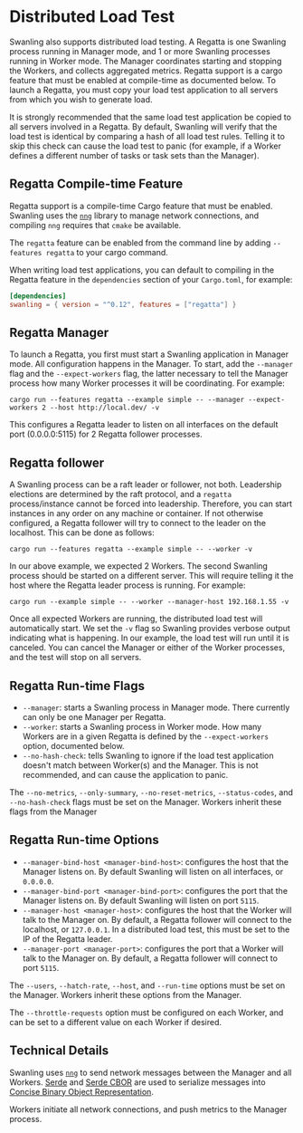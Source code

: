 # Distributed Load Test

Swanling also supports distributed load testing. A Regatta is one Swanling process running in Manager mode, and 1 or more Swanling processes running in Worker mode. The Manager coordinates starting and stopping the Workers, and collects aggregated metrics. Regatta support is a cargo feature that must be enabled at compile-time as documented below. To launch a Regatta, you must copy your load test application to all servers from which you wish to generate load.

It is strongly recommended that the same load test application be copied to all servers involved in a Regatta. By default, Swanling will verify that the load test is identical by comparing a hash of all load test rules. Telling it to skip this check can cause the load test to panic (for example, if a Worker defines a different number of tasks or task sets than the Manager).

## Regatta Compile-time Feature

Regatta support is a compile-time Cargo feature that must be enabled. Swanling uses the [`nng`](https://docs.rs/nng/) library to manage network connections, and compiling `nng` requires that `cmake` be available.

The `regatta` feature can be enabled from the command line by adding `--features regatta` to your cargo command.

When writing load test applications, you can default to compiling in the Regatta feature in the `dependencies` section of your `Cargo.toml`, for example:

```toml
[dependencies]
swanling = { version = "^0.12", features = ["regatta"] }
```

## Regatta Manager

To launch a Regatta, you first must start a Swanling application in Manager mode. All configuration happens in the Manager. To start, add the `--manager` flag and the `--expect-workers` flag, the latter necessary to tell the Manager process how many Worker processes it will be coordinating. For example:

```
cargo run --features regatta --example simple -- --manager --expect-workers 2 --host http://local.dev/ -v
```

This configures a Regatta leader to listen on all interfaces on the default port (0.0.0.0:5115) for 2 Regatta follower processes.

## Regatta follower

A Swanling process can be a raft leader or follower, not both. Leadership elections are determined by the raft protocol, and a `regatta` process/instance cannot be forced into leadership.  Therefore, you can start instances in any order on any machine or container. If not otherwise configured, a Regatta follower will try to connect to the leader on the localhost. This can be done as follows:

```
cargo run --features regatta --example simple -- --worker -v
```

In our above example, we expected 2 Workers. The second Swanling process should be started on a different server. This will require telling it the host where the Regatta leader process is running. For example:

```
cargo run --example simple -- --worker --manager-host 192.168.1.55 -v
```

Once all expected Workers are running, the distributed load test will automatically start. We set the `-v` flag so Swanling provides verbose output indicating what is happening. In our example, the load test will run until it is canceled. You can cancel the Manager or either of the Worker processes, and the test will stop on all servers.

## Regatta Run-time Flags

* `--manager`: starts a Swanling process in Manager mode. There currently can only be one Manager per Regatta.
* `--worker`: starts a Swanling process in Worker mode. How many Workers are in a given Regatta is defined by the `--expect-workers` option, documented below.
* `--no-hash-check`: tells Swanling to ignore if the load test application doesn't match between Worker(s) and the Manager. This is not recommended, and can cause the application to panic.

The `--no-metrics`, `--only-summary`, `--no-reset-metrics`, `--status-codes`, and `--no-hash-check` flags must be set on the Manager. Workers inherit these flags from the Manager

## Regatta Run-time Options

* `--manager-bind-host <manager-bind-host>`: configures the host that the Manager listens on. By default Swanling will listen on all interfaces, or `0.0.0.0`.
* `--manager-bind-port <manager-bind-port>`: configures the port that the Manager listens on. By default Swanling will listen on port `5115`.
* `--manager-host <manager-host>`: configures the host that the Worker will talk to the Manager on. By default, a Regatta follower will connect to the localhost, or `127.0.0.1`. In a distributed load test, this must be set to the IP of the Regatta leader.
* `--manager-port <manager-port>`: configures the port that a Worker will talk to the Manager on. By default, a Regatta follower will connect to port `5115`.

The `--users`, `--hatch-rate`, `--host`, and `--run-time` options must be set on the Manager. Workers inherit these options from the Manager.

The `--throttle-requests` option must be configured on each Worker, and can be set to a different value on each Worker if desired.

## Technical Details

Swanling uses [`nng`](https://docs.rs/nng/) to send network messages between the Manager and all Workers. [Serde](https://docs.serde.rs/serde/index.html) and [Serde CBOR](https://github.com/pyfisch/cbor) are used to serialize messages into [Concise Binary Object Representation](https://tools.ietf.org/html/rfc7049).

Workers initiate all network connections, and push metrics to the Manager process.